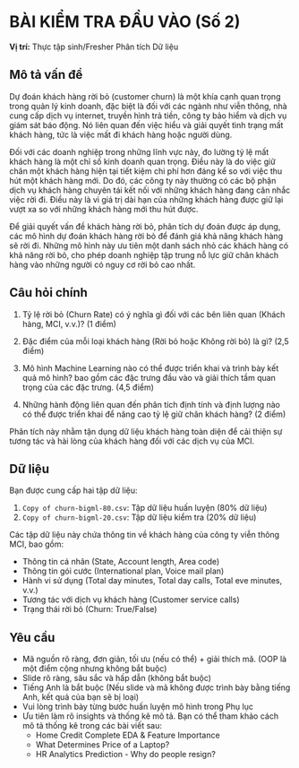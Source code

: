 # BÀI KIỂM TRA ĐẦU VÀO (Số 2)

**Vị trí:** Thực tập sinh/Fresher Phân tích Dữ liệu

## Mô tả vấn đề

Dự đoán khách hàng rời bỏ (customer churn) là một khía cạnh quan trọng trong quản lý kinh doanh, đặc biệt là đối với các ngành như viễn thông, nhà cung cấp dịch vụ internet, truyền hình trả tiền, công ty bảo hiểm và dịch vụ giám sát báo động. Nó liên quan đến việc hiểu và giải quyết tình trạng mất khách hàng, tức là việc mất đi khách hàng hoặc người dùng.

Đối với các doanh nghiệp trong những lĩnh vực này, đo lường tỷ lệ mất khách hàng là một chỉ số kinh doanh quan trọng. Điều này là do việc giữ chân một khách hàng hiện tại tiết kiệm chi phí hơn đáng kể so với việc thu hút một khách hàng mới. Do đó, các công ty này thường có các bộ phận dịch vụ khách hàng chuyên tái kết nối với những khách hàng đang cân nhắc việc rời đi. Điều này là vì giá trị dài hạn của những khách hàng được giữ lại vượt xa so với những khách hàng mới thu hút được.

Để giải quyết vấn đề khách hàng rời bỏ, phân tích dự đoán được áp dụng, các mô hình dự đoán khách hàng rời bỏ để đánh giá khả năng khách hàng sẽ rời đi. Những mô hình này ưu tiên một danh sách nhỏ các khách hàng có khả năng rời bỏ, cho phép doanh nghiệp tập trung nỗ lực giữ chân khách hàng vào những người có nguy cơ rời bỏ cao nhất.

## Câu hỏi chính

1. Tỷ lệ rời bỏ (Churn Rate) có ý nghĩa gì đối với các bên liên quan (Khách hàng, MCI, v.v.)? (1 điểm)

2. Đặc điểm của mỗi loại khách hàng (Rời bỏ hoặc Không rời bỏ) là gì? (2,5 điểm)

3. Mô hình Machine Learning nào có thể được triển khai và trình bày kết quả mô hình? bao gồm các đặc trưng đầu vào và giải thích tầm quan trọng của các đặc trưng. (4,5 điểm)

4. Những hành động liên quan đến phân tích định tính và định lượng nào có thể được triển khai để nâng cao tỷ lệ giữ chân khách hàng? (2 điểm)

Phân tích này nhằm tận dụng dữ liệu khách hàng toàn diện để cải thiện sự tương tác và hài lòng của khách hàng đối với các dịch vụ của MCI.

## Dữ liệu

Bạn được cung cấp hai tập dữ liệu:
1. `Copy of churn-bigml-80.csv`: Tập dữ liệu huấn luyện (80% dữ liệu)
2. `Copy of churn-bigml-20.csv`: Tập dữ liệu kiểm tra (20% dữ liệu)

Các tập dữ liệu này chứa thông tin về khách hàng của công ty viễn thông MCI, bao gồm:
- Thông tin cá nhân (State, Account length, Area code)
- Thông tin gói cước (International plan, Voice mail plan)
- Hành vi sử dụng (Total day minutes, Total day calls, Total eve minutes, v.v.)
- Tương tác với dịch vụ khách hàng (Customer service calls)
- Trạng thái rời bỏ (Churn: True/False)

## Yêu cầu

- Mã nguồn rõ ràng, đơn giản, tối ưu (nếu có thể) + giải thích mã. (OOP là một điểm cộng nhưng không bắt buộc)
- Slide rõ ràng, sâu sắc và hấp dẫn (không bắt buộc)
- Tiếng Anh là bắt buộc (Nếu slide và mã không được trình bày bằng tiếng Anh, kết quả của bạn sẽ bị loại)
- Vui lòng trình bày từng bước huấn luyện mô hình trong Phụ lục
- Ưu tiên làm rõ insights và thống kê mô tả. Bạn có thể tham khảo cách mô tả thống kê trong các bài viết sau:
  - Home Credit Complete EDA & Feature Importance
  - What Determines Price of a Laptop?
  - HR Analytics Prediction - Why do people resign?
